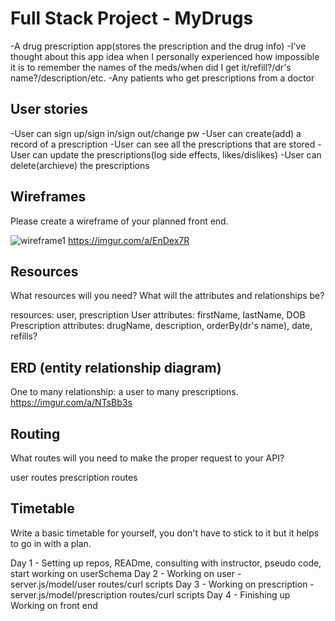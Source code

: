 
# Full Stack Project - MyDrugs

-A drug prescription app(stores the prescription and the drug info)
-I've thought about this app idea when I personally experienced how impossible it is
to remember the names of the meds/when did I get it/refill?/dr's name?/description/etc.
-Any patients who get prescriptions from a doctor


## User stories

-User can sign up/sign in/sign out/change pw
-User can create(add) a record of a prescription
-User can see all the prescriptions that are stored
-User can update the prescriptions(log side effects, likes/dislikes)
-User can delete(archieve) the prescriptions


## Wireframes

Please create a wireframe of your planned front end.

![wireframe1](https://i.imgur.com/GNA3lxo.png)
https://imgur.com/a/EnDex7R



## Resources

What resources will you need? What will the attributes and relationships be?


resources: user, prescription
User attributes: firstName, lastName, DOB
Prescription attributes: drugName, description, orderBy(dr's name), date, refills?



## ERD (entity relationship diagram)


One to many relationship: a user to many prescriptions.
https://imgur.com/a/NTsBb3s


## Routing

What routes will you need to make the proper request to your API?


user routes
prescription routes


## Timetable

Write a basic timetable for yourself, you don't have to stick to it but it
helps to go in with a plan.


Day 1 - Setting up repos, READme, consulting with instructor, pseudo code, start working on userSchema
Day 2 - Working on user - server.js/model/user routes/curl scripts
Day 3 - Working on prescription - server.js/model/prescription routes/curl scripts
Day 4 - Finishing up Working on front end

